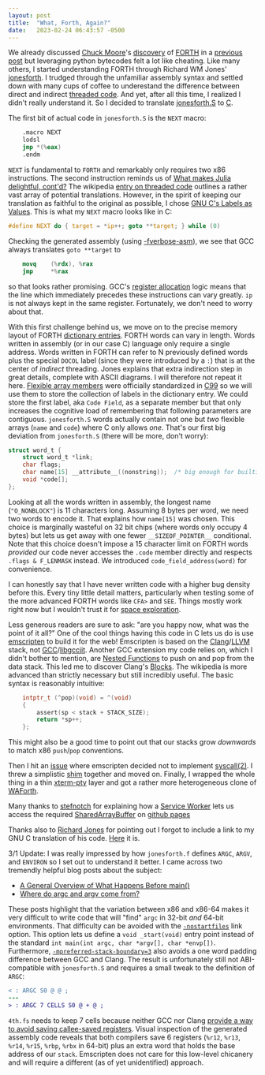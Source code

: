 ```yaml
---
layout: post
title:  "What, Forth, Again?"
date:   2023-02-24 06:43:57 -0500
---
```


We already discussed [Chuck Moore](https://en.wikipedia.org/wiki/Charles_H._Moore)'s 
[discovery](https://news.ycombinator.com/item?id=18227631) of [FORTH](https://colorforth.github.io/HOPL.html)
in a [previous post](/2022/05/28/what-is-forth.html) but leveraging python bytecodes felt a lot like
cheating.  Like many others, I started understanding FORTH through Richard WM Jones'
[jonesforth](https://rwmj.wordpress.com/2010/08/07/jonesforth-git-repository/).  I trudged through
the unfamiliar assembly syntax and settled down with many cups of coffee to underestand the difference
between direct and indirect [threaded code](http://home.claranet.nl/users/mhx/Forth_Bell.pdf).  And yet, after
all this time, I realized I didn't really understand it.  So I decided to translate 
[jonesforth.S](http://home.claranet.nl/users/mhx/Forth_Bell.pdf) to 
[C](https://en.wikipedia.org/wiki/C_(programming_language)).

The first bit of actual code in `jonesforth.S` is the `NEXT` macro:
```nasm
    .macro NEXT
    lodsl
    jmp *(%eax)
    .endm
```
`NEXT` is fundamental to `FORTH` and remarkably only requires two x86 instructions.  The second instruction
reminds us of [What makes Julia delightful, cont'd?](/2022/05/26/what-makes-julia-delightful.html)  The
wikipedia [entry on threaded code](https://en.wikipedia.org/wiki/Threaded_code) outlines a rather vast array
of potential translations.  However, in the spirit of keeping our translation as faithful to the original as
possible, I chose [GNU C's Labels as Values](https://gcc.gnu.org/onlinedocs/gcc/Labels-as-Values.html). This
is what my `NEXT` macro looks like in C:
```c
#define NEXT do { target = *ip++; goto **target; } while (0)
```
Checking the generated assembly (using [-fverbose-asm](https://renenyffenegger.ch/notes/development/languages/C-C-plus-plus/GCC/options/f/verbose-asm)),
we see that GCC always translates `goto **target` to
```nasm
    movq    (%rdx), %rax
    jmp     *%rax
```
so that looks rather promising.  GCC's [register allocation](https://gcc.gnu.org/wiki/RegisterAllocation) logic
means that the line which immediately precedes these instructions can vary greatly.  `ip` is not always kept in
the same register.  Fortunately, we don't need to worry about that.

With this first challenge behind us, we move on to the precise memory layout of FORTH 
[dictionary entries](https://en.wikipedia.org/wiki/Forth_(programming_language)#Dictionary_entry).  FORTH words
can vary in length.  Words written in assembly (or in our case C) language only require a single address.  Words
written in FORTH can refer to N previously defined words plus the special `DOCOL` label (since they were
introduced by a `:`) that is at the center of _indirect_ threading.  Jones explains that extra indirection step
in great details, complete with ASCII diagrams.  I will therefore not repeat it here.
[Flexible array members](https://en.wikipedia.org/wiki/Flexible_array_member) were officially standardized
in [C99](https://en.wikipedia.org/wiki/C99) so we will use them to store the collection of labels in the dictionary
entry.  We could store the first label, aka `Code Field`, as a separate member but that only increases the
cognitive load of remembering that following parameters are contiguous.  `jonesforth.S` words actually contain
not one but _two_ flexible arrays (`name` and `code`) where C only allows _one_.  That's our first big deviation
from `jonesforth.S` (there will be more, don't worry):
```c
struct word_t {
    struct word_t *link;
    char flags;
    char name[15] __attribute__((nonstring));  /* big enough for builtins, forth words might overflow  */
    void *code[];
};
```
Looking at all the words written in assembly, the longest name (`"O_NONBLOCK"`) is 11 characters long.  Assuming
8 bytes per word, we need two words to encode it.  That explains how `name[15]` was chosen.  This choice is marginally wasteful
on 32 bit chips (where words only occupy 4 bytes) but lets us get away with one fewer `__SIZEOF_POINTER__` conditional.
Note that this choice doesn't impose a 15 character limit on FORTH words _provided_ our code never accesses the `.code`
member directly and respects `.flags & F_LENMASK` instead.  We introduced `code_field_address(word)` for convenience.

I can honestly say that I have never written code with a higher bug density before this.  Every tiny little detail
matters, particularly when testing some of the more advanced FORTH words like `CFA>` and `SEE`.  Things mostly work
right now but I wouldn't trust it for [space exploration](https://groups.google.com/g/alt.folklore.science/c/gRF-EyF-1rM).

Less generous readers are sure to ask: "are you happy now, what was the point of it all?"  One of the cool things
having this code in C lets us do is use [emscripten](https://emscripten.org/) to build it for the web!  Emscripten is
based on the [Clang](https://clang.llvm.org/)/[LLVM](https://llvm.org/) stack,
not [GCC](https://gcc.gnu.org/)/[libgccjit](https://gcc.gnu.org/wiki/JIT).  Another GCC extension my code relies on,
which I didn't bother to mention, are [Nested Functions](https://gcc.gnu.org/onlinedocs/gcc/Nested-Functions.html) to
push on and pop from the data stack.  This led me to discover Clang's [Blocks](https://en.wikipedia.org/wiki/Blocks_(C_language_extension)).
The wikipedia is more advanced than strictly necessary but still incredibly useful.  The basic syntax is reasonably intuitive:
```c
    intptr_t (^pop)(void) = ^(void)
    {
        assert(sp < stack + STACK_SIZE);
        return *sp++;
    };
```
This might also be a good time to point out that our stacks grow _downwards_ to match x86 `push`/`pop` conventions.

Then I hit an [issue](https://github.com/emscripten-core/emscripten/issues/6708) where emscripten decided not to
implement [syscall(2)](https://man7.org/linux/man-pages/man2/syscall.2.html).  I threw a simplistic
[shim](https://en.wikipedia.org/wiki/Shim_(computing)) together and moved on.  Finally, I wrapped the whole thing
in a thin [xterm-pty](https://xterm-pty.netlify.app/) layer and got a rather more heterogeneous clone of
[WAForth](https://el-tramo.be/blog/waforth/).  

Many thanks to [stefnotch](https://github.com/stefnotch) for
explaining how a [Service Worker](https://developer.mozilla.org/en-US/docs/Web/API/Service_Worker_API) lets us
access the required [SharedArrayBuffer](https://developer.mozilla.org/en-US/docs/Web/JavaScript/Reference/Global_Objects/SharedArrayBuffer)
on [github pages](https://stefnotch.github.io/web/COOP%20and%20COEP%20Service%20Worker/)

Thanks also to [Richard Jones](https://rwmj.wordpress.com/) for pointing out I forgot to include a link to my
GNU C translation of his code.  [Here](https://github.com/jburgy/blog/blob/master/fun/4th.c) it is.

3/1 Update: I was really impressed by how `jonesforth.f` defines `ARGC`, `ARGV`, and `ENVIRON` so I set out to
understand it better.  I came across two tremendly helpful blog posts about the subject:
* [A General Overview of What Happens Before main()](https://embeddedartistry.com/blog/2019/04/08/a-general-overview-of-what-happens-before-main/)
* [Where do argc and argv come from?](https://briancallahan.net/blog/20200808.html)

These posts highlight that the variation between x86 and x86-64 makes it very difficult to write code that will "find" `argc` in 
32-bit _and_ 64-bit environments.  That difficulty can be avoided with the [`-nostartfiles`](https://gcc.gnu.org/onlinedocs/gcc/Link-Options.html)
link option.  This option lets us define a `void _start(void)` entry point instead of the standard
`int main(int argc, char *argv[], char *envp[])`.  Furthermore, [`-mpreferred-stack-boundary=3`](https://gcc.gnu.org/onlinedocs/gcc/x86-Options.html)
also avoids a one word padding difference between GCC and Clang.  The result is unfortunately still not ABI-compatible with `jonesforth.S` and
requires a small tweak to the definition of `ARGC`:

```diff
< : ARGC S0 @ @ ;
---
> : ARGC 7 CELLS S0 @ + @ ;
```

`4th.fs` needs to keep 7 cells because neither GCC nor Clang [provide a way to avoid saving callee-saved registers](https://gcc.gnu.org/bugzilla/show_bug.cgi?id=92086).
Visual inspection of the generated assembly code reveals that both compilers save 6 registers (`%r12`, `%r13`, `%r14`, `%r15`, `%rbp`, `%rbx` in 64-bit)
plus an extra word that holds the base address of our `stack`.  Emscripten does not care for this low-level chicanery and will require a different
(as of yet unidentified) approach.

<div id="terminal"></div>
<script src="https://cdn.jsdelivr.net/npm/xterm@4.17.0/lib/xterm.min.js"></script>
<script src="https://cdn.jsdelivr.net/npm/xterm-pty@0.9.4/index.js"></script>
<script>
    const xterm = new Terminal();
    xterm.open(document.getElementById("terminal"));

    const { master, slave } = openpty();
    xterm.loadAddon(master);

    const worker = new Worker("/assets/js/4th.worker.js");
    const server = new TtyServer(slave);

    fetch("https://raw.githubusercontent.com/nornagon/jonesforth/master/jonesforth.f")
        .then((response) => response.arrayBuffer())
        .then((buffer) => {
            server.toWorkerBuf.push(...new Uint8Array(buffer));
            server.start(worker);
        });
</script>
